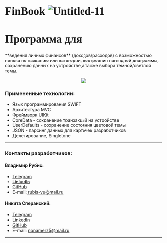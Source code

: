 <!DOCTYPE html>
<html>
 <head>
  <meta charset="utf-8">
  <title>font-size</title>
  <style>
   h1 {
    font-family: 'Times New Roman', Times, serif; /* Гарнитура текста */ 
    font-size: 250%; /* Размер шрифта в процентах */ 
   } 
   p {
    font-family: Verdana, Arial, Helvetica, sans-serif; 
    font-size: 11pt; /* Размер шрифта в пунктах */ 
   }
  </style>
 </head> 



# FinBook  ![Untitled-11](https://user-images.githubusercontent.com/84345727/160815002-74bdb22b-7fab-4b47-8d3e-f6102d49d943.svg)

  <h1>Программа для</h1> **ведения личных финансов** (доходов/расходов) с возможностью поиска по названию или категории, построения наглядной диаграммы, сохранению данных на устройстве,а также выбора темной/светлой темы.
<p></p>
<div align="center">
  <img src ="https://user-images.githubusercontent.com/84345727/160836684-b3640b99-b30b-4d46-a789-463654e57343.gif" />
</div>
<p></p>


### Примененные технологии:
+ Язык программирования SWIFT
+ Архитектура MVC
+ Фреймворк UIKit
+ CoreData - сохранение транзакций на устройстве
+ UserDefaults - сохранение состояния цветовой темы
+ JSON - парсинг данных для карточек разработчиков
+ Делегирование, Singletone
___
### Контакты разработчиков:

#### Владимир Рубис:
* [Telegram](t.me/Rubis_Vladimir)  
* [LinkedIn](https://www.linkedin.com/in/vladimir-rubis/)
* [GitHub](github.com/rubis-vladimir)
* E-mail:<a href="mailto:rubis-vu@mail.ru"> rubis-vu@mail.ru</a>

#### Никита Сперанский:
* [Telegram](t.me/Nikita_Kelevra)
* [LinkedIn](linkedin.com/in/nikita-kelevra/)
* [GitHub](github.com/NikitaKelevra)  
* E-mail: <a href="mailto:nonamerz5@mail.ru"> nonamerz5@mail.ru</a>
___
</body>
